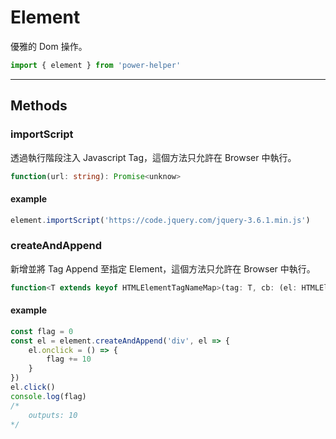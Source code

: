 # Element

優雅的 Dom 操作。

```ts
import { element } from 'power-helper'
```

---

## Methods

### importScript

透過執行階段注入 Javascript Tag，這個方法只允許在 Browser 中執行。

```ts
function(url: string): Promise<unknow>
```

#### example

```ts
element.importScript('https://code.jquery.com/jquery-3.6.1.min.js')
```

### createAndAppend

新增並將 Tag Append 至指定 Element，這個方法只允許在 Browser 中執行。

```ts
function<T extends keyof HTMLElementTagNameMap>(tag: T, cb: (el: HTMLElementTagNameMap[T]) => any, target?: HTMLElement): HTMLElementTagNameMap[T]
```

#### example

```ts
const flag = 0
const el = element.createAndAppend('div', el => {
    el.onclick = () => {
        flag += 10
    }
})
el.click()
console.log(flag)
/*
    outputs: 10
*/
```
